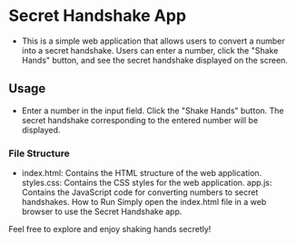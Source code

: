 # Secret Handshake App
- This is a simple web application that allows users to convert a number into a secret handshake. Users can enter a number, click the "Shake Hands" button, and see the secret handshake displayed on the screen.

## Usage
- Enter a number in the input field.
Click the "Shake Hands" button.
The secret handshake corresponding to the entered number will be displayed.

### File Structure
- index.html: Contains the HTML structure of the web application.
styles.css: Contains the CSS styles for the web application.
app.js: Contains the JavaScript code for converting numbers to secret handshakes.
How to Run
Simply open the index.html file in a web browser to use the Secret Handshake app.

Feel free to explore and enjoy shaking hands secretly!
